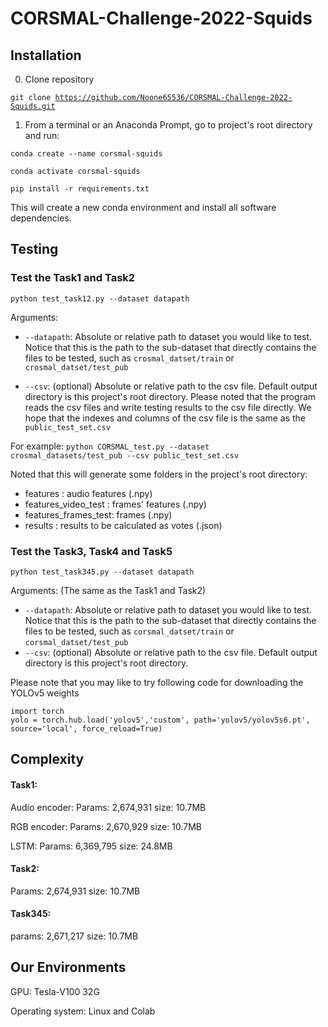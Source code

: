 # CORSMAL-Challenge-2022-Squids

## Installation

0. Clone repository

<code>git clone https://github.com/Noone65536/CORSMAL-Challenge-2022-Squids.git</code>

1. From a terminal or an Anaconda Prompt, go to project's root directory and run:

<code>conda create --name corsmal-squids</code> 

<code>conda activate corsmal-squids</code>

<code>pip install -r requirements.txt</code>


This will create a new conda environment and install all software dependencies.

## Testing 

### Test the Task1 and Task2

<code>python test_task12.py --dataset datapath</code>

Arguments:
- `--datapath`: Absolute or relative path to dataset you would like to test. Notice that this is the path to the sub-dataset that directly contains the files to be tested, such as `crosmal_datset/train` or `crosmal_datset/test_pub `

- `--csv`: (optional) Absolute or relative path to the csv file. Default output directory is this project's root directory. Please noted that the program reads the csv files and write testing results to the csv file directly. We hope that the indexes and columns of the csv file is the same as the  `public_test_set.csv`

For example: <code>python CORSMAL_test.py --dataset crosmal_datasets/test_pub --csv public_test_set.csv</code>

Noted that this will generate some folders in the project's root directory: 
- features : audio features (.npy)
- features_video_test : frames' features (.npy)
- features_frames_test: frames (.npy)
- results : results to be calculated as votes (.json)

### Test the Task3, Task4 and Task5

<code>python test_task345.py --dataset datapath</code>

Arguments: (The same as the Task1 and Task2)

- `--datapath`: Absolute or relative path to dataset you would like to test. Notice that this is the path to the sub-dataset that directly contains the files to be tested, such as `corsmal_datset/train` or `corsmal_datset/test_pub `
- `--csv`: (optional) Absolute or relative path to the csv file. Default output directory is this project's root directory.



Please note that you may like to try following code for downloading the YOLOv5 weights

```
import torch
yolo = torch.hub.load('yolov5','custom', path='yolov5/yolov5s6.pt', source='local', force_reload=True)
```



## Complexity

#### Task1: 

Audio encoder: Params: 2,674,931 size: 10.7MB

RGB encoder: Params: 2,670,929 size: 10.7MB

LSTM: Params: 6,369,795 size: 24.8MB 

#### Task2: 

Params: 2,674,931 size: 10.7MB

#### Task345: 

params: 2,671,217 size: 10.7MB

## Our Environments

GPU: Tesla-V100 32G

Operating system: Linux and Colab


